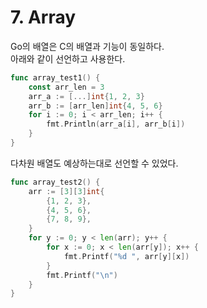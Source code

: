 # 7. Array

Go의 배열은 C의 배열과 기능이 동일하다.\
아래와 같이 선언하고 사용한다.

```go
func array_test1() {
    const arr_len = 3
    arr_a := [...]int{1, 2, 3}
    arr_b := [arr_len]int{4, 5, 6}
    for i := 0; i < arr_len; i++ {
        fmt.Println(arr_a[i], arr_b[i])
    }
}
```

다차원 배열도 예상하는대로 선언할 수 있었다.

```go
func array_test2() {
    arr := [3][3]int{
        {1, 2, 3},
        {4, 5, 6},
        {7, 8, 9},
    }
    for y := 0; y < len(arr); y++ {
        for x := 0; x < len(arr[y]); x++ {
            fmt.Printf("%d ", arr[y][x])
        }
        fmt.Printf("\n")
    }
}
```